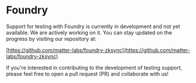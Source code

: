 # Foundry

Support for testing with Foundry is currently in development and not yet available. We are actively working on it. You can stay updated on the progress by visiting our repository at:

[https://github.com/matter-labs/foundry-zksync](https://github.com/matter-labs/foundry-zksync)

If you're interested in contributing to the development of testing support, please feel free to open a pull request (PR) and collaborate with us!

